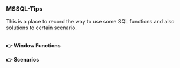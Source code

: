 <h3>MSSQL-Tips</h3>
This is a place to record the way to use some SQL functions and also solutions to certain scenario.
<br></br>

**👉 Window Functions**

**👉 Scenarios**
